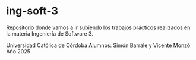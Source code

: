 # ing-soft-3

Repositorio donde vamos a ir subiendo los trabajos prácticos realizados en la materia Ingeniería de Software 3.

Universidad Católica de Córdoba
Alumnos: Simón Barrale y Vicente Monzó
Año 2025